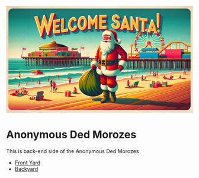 ![Welcome to Santa Monica](santa-monica.jpg)

# Anonymous Ded Morozes

This is back-end side of the Anonymous Ded Morozes

- [Front Yard](https://github.com/uglyunicorn-eh/santa-barbara)
- [Backyard](https://github.com/uglyunicorn-eh/santa-monica)
